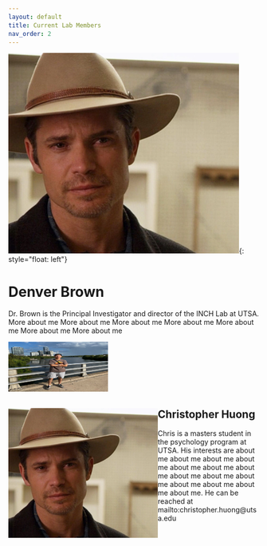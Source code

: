 ```yaml
---
layout: default
title: Current Lab Members
nav_order: 2
---
```



![image](https://raw.githubusercontent.com/inchlab-utsa/inchlab-utsa.github.io/main/imgs/pi.png){: style="float: left"}
# Denver Brown
Dr. Brown is the Principal Investigator and director of the INCH Lab at UTSA. More about me More about me More about me More about me More about me More about me More about me 



<img src="https://raw.githubusercontent.com/inchlab-utsa/inchlab-utsa.github.io/main/imgs/chris.jpg" width="200" height="100">


<div style="clear: both;">
  <div style="float: left; margin-right 1em;">
    <img src="https://raw.githubusercontent.com/inchlab-utsa/inchlab-utsa.github.io/main/imgs/pi.png" alt="" width="300 height="300>
  </div>
  <div>
    <h2>Christopher Huong</h2>
    <p>Chris is a masters student in the psychology program at UTSA. His interests are about me about me about me about me about me about me about me about me about me about me about me about me about me about me. He can be reached at mailto:christopher.huong@utsa.edu</p>
  </div>
</div>

